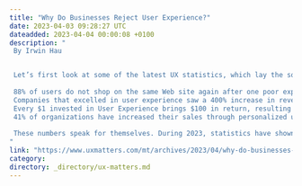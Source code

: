 ```yaml
---
title: "Why Do Businesses Reject User Experience?"
date: 2023-04-03 09:28:27 UTC
dateadded: 2023-04-04 00:00:08 +0100
description: "
 By Irwin Hau 


 Let’s first look at some of the latest UX statistics, which lay the solid foundation for our understanding the value of UX practices to business optimization—particularly improving conversion rates and customer satisfaction: 
 
 88% of users do not shop on the same Web site again after one poor experience. 
 Companies that excelled in user experience saw a 400% increase in revenue over those that did not focus on User Experience. 
 Every $1 invested in User Experience brings $100 in return, resulting in a return on investment (ROI) of 9,900%. 
 41% of organizations have increased their sales through personalized user journeys. 
 
 These numbers speak for themselves. During 2023, statistics have shown that good Web-site design directly influences customer behaviors. Similarly, accounting experts tell us that 14% of small businesses fail because they ignore their customers’ needs. Read More 
"
link: "https://www.uxmatters.com/mt/archives/2023/04/why-do-businesses-reject-user-experience.php"
category:
directory: _directory/ux-matters.md
---
```

